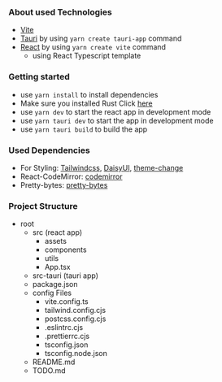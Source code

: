 ### About used Technologies

- [Vite](https://vitejs.dev/)
- [Tauri](https://tauri.app/v1/guides/getting-started/setup/vite) by using `yarn create tauri-app` command
- [React](https://reactjs.org/) by using `yarn create vite` command
  - using React Typescript template

### Getting started

- use `yarn install` to install dependencies
- Make sure you installed Rust Click [here](https://tauri.app/v1/guides/getting-started/prerequisites/)
- use `yarn dev` to start the react app in development mode
- use `yarn tauri dev` to start the app in development mode
- use `yarn tauri build` to build the app

### Used Dependencies

- For Styling: [Tailwindcss](https://tailwindcss.com/), [DaisyUI](https://daisyui.com/), [theme-change](https://www.npmjs.com/package/theme-change)
- React-CodeMirror: [codemirror](https://www.npmjs.com/package/@uiw/react-codemirror)
- Pretty-bytes: [pretty-bytes](https://www.npmjs.com/package/pretty-bytes)

### Project Structure

- root
  - src (react app)
    - assets
    - components
    - utils
    - App.tsx
  - src-tauri (tauri app)
  - package.json
  - config Files
    - vite.config.ts
    - tailwind.config.cjs
    - postcss.config.cjs
    - .eslintrc.cjs
    - .prettierrc.cjs
    - tsconfig.json
    - tsconfig.node.json
  - README.md
  - TODO.md
